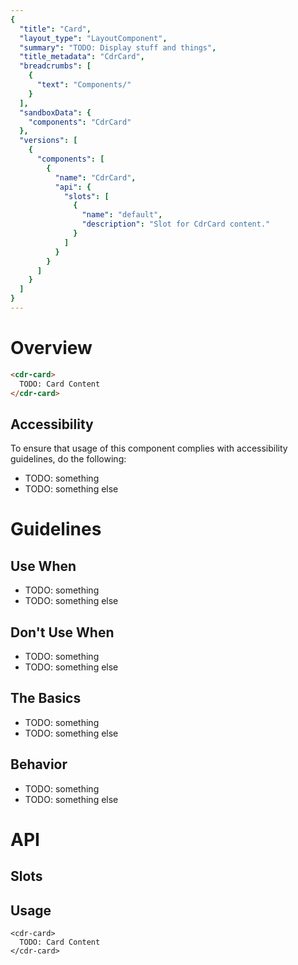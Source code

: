 ```yaml
---
{
  "title": "Card",
  "layout_type": "LayoutComponent",
  "summary": "TODO: Display stuff and things",
  "title_metadata": "CdrCard",
  "breadcrumbs": [
    {
      "text": "Components/"
    }
  ],
  "sandboxData": {
    "components": "CdrCard"
  },
  "versions": [
    {
      "components": [
        {
          "name": "CdrCard",
          "api": {
            "slots": [
              {
                "name": "default",
                "description": "Slot for CdrCard content."
              }
            ]
          }
        }
      ]
    }
  ]
}
---
```


<cdr-doc-table-of-contents-shell >

# Overview

<cdr-doc-example-code-pair repository-href="/src/components/card"
:sandbox-data="$page.frontmatter.sandboxData" >

```html
<cdr-card>
  TODO: Card Content
</cdr-card>
```
</cdr-doc-example-code-pair>

## Accessibility

To ensure that usage of this component complies with accessibility guidelines, do the following:

- TODO: something
- TODO: something else

# Guidelines

## Use When

- TODO: something
- TODO: something else

## Don't Use When

- TODO: something
- TODO: something else
## The Basics

- TODO: something
- TODO: something else

## Behavior

- TODO: something
- TODO: something else

# API
## Slots

<cdr-doc-api type="slot" :api-data="$page.frontmatter.versions[0].components[0].api.slots" />


## Usage

```vue
<cdr-card>
  TODO: Card Content
</cdr-card>
```

</cdr-doc-table-of-contents-shell>
